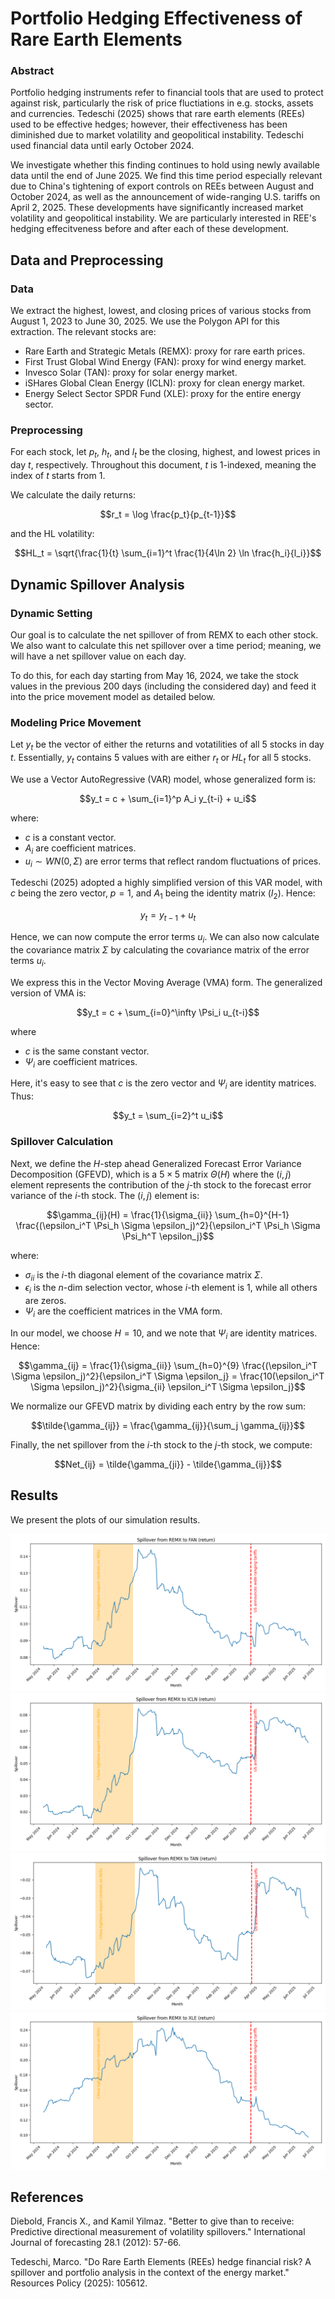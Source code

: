 # Portfolio Hedging Effectiveness of Rare Earth Elements

### Abstract

Portfolio hedging instruments refer to financial tools that are used to protect against risk, particularly the risk of price fluctiations in e.g. stocks, assets and currencies. Tedeschi (2025) shows that rare earth elements (REEs) used to be effective hedges; however, their effectiveness has been diminished due to market volatility and geopolitical instability. Tedeschi used financial data until early October 2024.

We investigate whether this finding continues to hold using newly available data until the end of June 2025. We find this time period especially relevant due to China's tightening of export controls on REEs between August and October 2024, as well as the announcement of wide-ranging U.S. tariffs on April 2, 2025. These developments have significantly increased market volatility and geopolitical instability. We are particularly interested in REE's hedging effecitveness before and after each of these development.


## Data and Preprocessing

### Data

We extract the highest, lowest, and closing prices of various stocks from August 1, 2023 to June 30, 2025. We use the Polygon API for this extraction. The relevant stocks are:

* Rare Earth and Strategic Metals (REMX): proxy for rare earth prices.
* First Trust Global Wind Energy (FAN): proxy for wind energy market.
* Invesco Solar (TAN): proxy for solar energy market.
* iSHares Global Clean Energy (ICLN): proxy for clean energy market.
* Energy Select Sector SPDR Fund (XLE): proxy for the entire energy sector.

### Preprocessing

For each stock, let $p_t$, $h_t$, and $l_t$ be the closing, highest, and lowest prices in day $t$, respectively. Throughout this document, $t$ is 1-indexed, meaning the index of $t$ starts from 1. 

We calculate the daily returns:

$$r_t = \log \frac{p_t}{p_{t-1}}$$

and the HL volatility:

$$HL_t = \sqrt{\frac{1}{t} \sum_{i=1}^t \frac{1}{4\ln 2} \ln \frac{h_i}{l_i}}$$

## Dynamic Spillover Analysis

### Dynamic Setting

Our goal is to calculate the net spillover of from REMX to each other stock. We also want to calculate this net spillover over a time period; meaning, we will have a net spillover value on each day.

To do this, for each day starting from May 16, 2024, we take the stock values in the previous 200 days (including the considered day) and feed it into the price movement model as detailed below.

### Modeling Price Movement

Let $y_t$ be the vector of either the returns and votatilities of all 5 stocks in day $t$. Essentially, $y_t$ contains 5 values with are either $r_t$ or $HL_t$ for all 5 stocks.

We use a Vector AutoRegressive (VAR) model, whose generalized form is:

$$y_t = c + \sum_{i=1}^p A_i y_{t-i} + u_i$$

where:
* $c$ is a constant vector.
* $A_i$ are coefficient matrices.
* $u_i \sim WN(0, \Sigma)$ are error terms that reflect random fluctuations of prices.

Tedeschi (2025) adopted a highly simplified version of this VAR model, with $c$ being the zero vector, $p=1$, and $A_1$ being the identity matrix ($I_2$). Hence:

$$y_t = y_{t-1}+u_t$$

Hence, we can now compute the error terms $u_i$. We can also now calculate the covariance matrix $\Sigma$ by calculating the covariance matrix of the error terms $u_i$.

We express this in the Vector Moving Average (VMA) form. The generalized version of VMA is:

$$y_t = c + \sum_{i=0}^\infty \Psi_i u_{t-i}$$

where
* $c$ is the same constant vector.
* $\Psi_i$ are coefficient matrices.

Here, it's easy to see that $c$ is the zero vector and $\Psi_i$ are identity matrices. Thus:

$$y_t = \sum_{i=2}^t u_i$$

### Spillover Calculation

Next, we define the $H$-step ahead Generalized Forecast Error Variance Decomposition (GFEVD), which is a $5 \times 5$ matrix $\Theta(H)$ where the $(i, j)$ element represents the contribution of the $j$-th stock to the forecast error variance of the $i$-th stock. The $(i, j)$ element is:

$$\gamma_{ij}(H) = \frac{1}{\sigma_{ii}} \sum_{h=0}^{H-1} \frac{(\epsilon_i^T \Psi_h \Sigma \epsilon_j)^2}{\epsilon_i^T \Psi_h \Sigma \Psi_h^T \epsilon_j}$$

where:
* $\sigma_{ii}$ is the $i$-th diagonal element of the covariance matrix $\Sigma$.
* $\epsilon_i$ is the $n$-dim selection vector, whose $i$-th element is 1, while all others are zeros.
* $\Psi_i$ are the coefficient matrices in the VMA form.

In our model, we choose $H = 10$, and we note that $\Psi_i$ are identity matrices. Hence:

$$\gamma_{ij} = \frac{1}{\sigma_{ii}} \sum_{h=0}^{9} \frac{(\epsilon_i^T \Sigma \epsilon_j)^2}{\epsilon_i^T \Sigma \epsilon_j} = \frac{10(\epsilon_i^T \Sigma \epsilon_j)^2}{\sigma_{ii} \epsilon_i^T \Sigma \epsilon_j}$$

We normalize our GFEVD matrix by dividing each entry by the row sum:

$$\tilde{\gamma_{ij}} = \frac{\gamma_{ij}}{\sum_j \gamma_{ij}}$$

Finally, the net spillover from the $i$-th stock to the $j$-th stock, we compute:

$$Net_{ij} = \tilde{\gamma_{ji}} - \tilde{\gamma_{ij}}$$

## Results

We present the plots of our simulation results.



![Spillover from REMX to FAN (return)](plots/FAN_return.png)
![Spillover from REMX to ICLN (return)](plots/ICLN_return.png)
![Spillover from REMX to TAN (return)](plots/TAN_return.png)
![Spillover from REMX to XLE (return)](plots/XLE_return.png)


## References

Diebold, Francis X., and Kamil Yilmaz. "Better to give than to receive: Predictive directional measurement of volatility spillovers." International Journal of forecasting 28.1 (2012): 57-66.

Tedeschi, Marco. "Do Rare Earth Elements (REEs) hedge financial risk? A spillover and portfolio analysis in the context of the energy market." Resources Policy (2025): 105612.